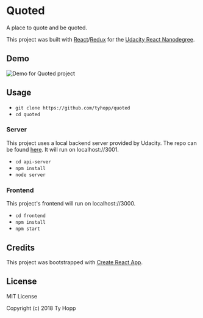 # Quoted

A place to quote and be quoted. 

This project was built with [React](https://github.com/facebook/react)/[Redux](https://github.com/reactjs/redux) for the [Udacity React Nanodegree](https://www.udacity.com/course/react-nanodegree--nd019).

## Demo
![Demo for Quoted project](https://github.com/tyhopp/quoted/blob/master/quoted-demo.gif)

## Usage
- `git clone https://github.com/tyhopp/quoted`
- `cd quoted`

### Server
This project uses a local backend server provided by Udacity. The repo can be found [here](https://github.com/udacity/reactnd-project-readable-starter). It will run on localhost://3001.
- `cd api-server`
- `npm install`
- `node server`

### Frontend
This project's frontend will run on localhost://3000.
- `cd frontend`
- `npm install`
- `npm start`

## Credits

This project was bootstrapped with [Create React App](https://github.com/facebookincubator/create-react-app).

## License

MIT License

Copyright (c) 2018 Ty Hopp